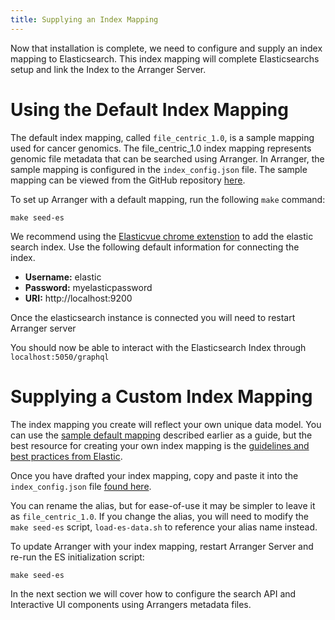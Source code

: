 ```yaml
---
title: Supplying an Index Mapping
---
```


Now that installation is complete, we need to configure and supply an index mapping to Elasticsearch. This index mapping will complete Elasticsearchs setup and link the Index to the Arranger Server.

# Using the Default Index Mapping

The default index mapping, called `file_centric_1.0`, is a sample mapping used for cancer genomics. The file_centric_1.0 index mapping represents genomic file metadata that can be searched using Arranger.  In Arranger, the sample mapping is configured in the `index_config.json` file.  The sample mapping can be viewed from the GitHub repository [here](https://github.com/overture-stack/arranger/blob/2edf185835fa5e9c5db84a9567bce66d03355623/docker/elasticsearch/index_config.json).

To set up Arranger with a default mapping, run the following `make` command:

```shell
make seed-es
```

We recommend using the [Elasticvue chrome extenstion](https://chrome.google.com/webstore/detail/elasticvue/hkedbapjpblbodpgbajblpnlpenaebaa) to add the elastic search index. Use the following default information for connecting the index.

- **Username:** elastic
- **Password:** myelasticpassword
- **URI:** http://localhost:9200

<Note title="Restart the Server"> Once the elasticsearch instance is connected you will need to restart Arranger server</Note>

You should now be able to interact with the Elasticsearch Index through `localhost:5050/graphql`

# Supplying a Custom Index Mapping

The index mapping you create will reflect your own unique data model. You can use the [sample default mapping](https://github.com/overture-stack/arranger/blob/2edf185835fa5e9c5db84a9567bce66d03355623/docker/elasticsearch/index_config.json) described earlier as a guide, but the best resource for creating your own index mapping is the [guidelines and best practices from Elastic](https://www.elastic.co/guide/en/elasticsearch/reference/current/mapping.html).

Once you have drafted your index mapping, copy and paste it into the `index_config.json` file [found here](https://github.com/overture-stack/arranger/blob/develop/docker/elasticsearch/index_config.json).

<Note title="Naming your Index Mapping">You can rename the alias, but for ease-of-use it may be simpler to leave it as `file_centric_1.0`. If you change the alias, you will need to modify the `make seed-es` script, `load-es-data.sh` to reference your alias name instead.</Note>

To update Arranger with your index mapping, restart Arranger Server and re-run the ES initialization script: 

```shell
make seed-es
``` 

In the next section we will cover how to configure the search API and Interactive UI components using Arrangers metadata files.